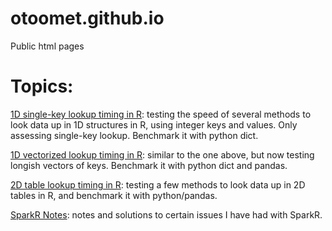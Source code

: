 # otoomet.github.io

Public html pages

# Topics:

[1D single-key lookup timing in R](simple_lookup_R.html): testing the
speed of several methods to look data up in 1D structures in R, using
integer keys and values.  Only assessing single-key lookup.  Benchmark
it with python dict.

[1D vectorized lookup timing in R](vectorized_lookup_R.html): similar
to the one above, but now testing longish vectors of keys.  Benchmark it
with python dict and pandas.

[2D table lookup timing in R](table_lookup_in_R.html): testing a few
methods to look data up in 2D tables in R, and benchmark it with python/pandas.

[SparkR Notes](sparkr_notes.html): notes and solutions to certain
issues I have had with SparkR.
